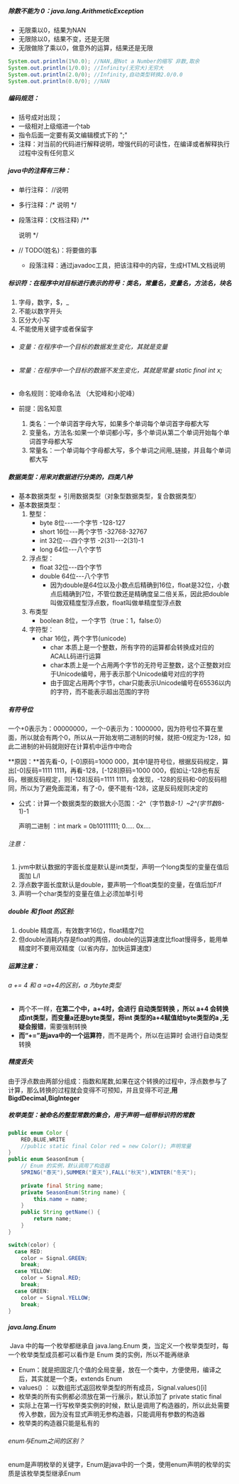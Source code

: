 ##### 除数不能为 0：java.lang.ArithmeticException

- 无限乘以0，结果为NAN
- 无限除以0，结果不变，还是无限
- 无限做除了乘以0，做意外的运算，结果还是无限

```java
System.out.println(1%0.0); //NAN,是Not a Number的缩写 非数,取余	
System.out.println(1/0.0); //Infinity(无穷大)无穷大
System.out.println(2.0/0); //Infinity,自动类型转换2.0/0.0
System.out.println(0.0/0); //NAN
```

##### 编码规范：

- 括号成对出现； 
- 一级相对上级缩进一个tab
- 指令后面一定要有英文编辑模式下的 ";"
- 注释：对当前的代码进行解释说明，增强代码的可读性，在编译或者解释执行过程中没有任何意义

##### java中的注释有三种：

- 单行注释： //说明

- 多行注释：/* 说明 */

- 段落注释：(文档注释)
  /**

  说明
  ​*/

- // TODO(姓名)：将要做的事
  
  - 段落注释：通过javadoc工具，把该注释中的内容，生成HTML文档说明

##### 标识符：在程序中对目标进行表示的符号：类名，常量名，变量名，方法名，块名

1. 字母，数字，$，_
2.  不能以数字开头
3. 区分大小写
4. 不能使用关键字或者保留字

- ###### 变量：在程序中一个目标的数据发生变化，其就是变量

- ###### 常量：在程序中一个目标的数据不发生变化，其就是常量 static final int x;

- 命名规则：驼峰命名法	（大驼峰和小驼峰）

- 前提：因名知意

  1. 类名：一个单词首字母大写，如果多个单词每个单词首字母都大写
  2. 变量名，方法名:如果一个单词都小写，多个单词从第二个单词开始每个单词首字母都大写
  3. 常量名：一个单词每个字母都大写，多个单词之间用_链接，并且每个单词都大写

##### 数据类型：用来对数据进行分类的，四类八种

- 基本数据类型  +  引用数据类型（对象型数据类型，复合数据类型）
- 基本数据类型：
  1. 整型：
     - byte  8位---一个字节  -128-127
     - short 16位---两个字节	-32768-32767
     - int   32位---四个字节 -2(31)---2(31)-1
     - long  64位---八个字节  
  2. 浮点型：
     - float 32位---四个字节
     - double 64位---八个字节
       - 因为double是64位以及小数点后精确到16位，float是32位，小数点后精确到7位，不管位数还是精确度呈二倍关系，因此把double叫做双精度型浮点数，float叫做单精度型浮点数
  3. 布类型	
     - boolean  8位，一个字节（true：1，false:0）
  4. 字符型：
     - char 16位，两个字节(unicode)
       - char 本质上是一个整数，所有字符的运算都会转换成对应的ACALL码进行运算
       - char本质上是一个占用两个字节的无符号正整数，这个正整数对应于Unicode编号，用于表示那个Unicode编号对应的字符
       - 由于固定占用两个字节，char只能表示Unicode编号在65536以内的字符，而不能表示超出范围的字符

##### 有符号位

一个+0表示为：00000000，一个-0表示为：1000000，因为符号位不算在里面，所以就会有两个0，所以从一开始发明二进制的时候，就把-0规定为-128，如此二进制的补码就刚好在计算机中运作中吻合

**原因：**首先看-0，[-0]原码=1000 000，其中1是符号位，根据反码规定，算出[-0]反码=1111 1111，再看-128，[-128]原码=1000 000，假如让-128也有反码，根据反码规定，则[-128]反码=1111 1111，会发现，-128的反码和-0的反码相同，所以为了避免面混淆，有了-0，便不能有-128，这是反码规则决定的

- 公式：计算一个数据类型的数据大小范围：-2^（字节数*8-1）~2^(字节数*8-1)-1


	声明二进制 ：int mark = 0b10111111;     0.....   0x.... 

###### 注意：	

1. jvm中默认数据的字面长度是默认是int类型，声明一个long类型的变量在值后面加 L/l
2. 浮点数字面长度默认是double，要声明一个float类型的变量，在值后加F/f
3. 声明一个char类型的变量在值上必须加单引号

##### double 和 float 的区别:

1. double 精度高，有效数字16位，float精度7位
2. 但double消耗内存是float的两倍，double的运算速度比float慢得多，能用单精度时不要用双精度（以省内存，加快运算速度）

##### 运算注意：

###### a += 4 和 a =a+4的区别，a 为byte类型

- 两个不一样，**在第二个中，a+4时，会进行 自动类型转换 ，所以 a+4 会转换成int类型，而变量a还是byte类型，将int 类型的a+4赋值给byte类型的a ,无疑会报错**，需要强制转换
-  **而“+=”是java中的一个运算符**，而不是两个，所以在运算时 会进行自动类型转换

##### 精度丢失

​	由于浮点数由两部分组成：指数和尾数,如果在这个转换的过程中，浮点数参与了计算，那么转换的过程就会变得不可预知，并且变得不可逆,**用BigdDecimal,BigInteger**

##### 枚举类型：被命名的整型常数的集合，用于声明一组带标识符的常数

```java
public enum Color {
	RED,BLUE,WRITE
	//public static final Color red = new Color(); 声明常量
}
public enum SeasonEnum {
  	// Enum 的实例，默认调用了构造器
    SPRING("春天"),SUMMER("夏天"),FALL("秋天"),WINTER("冬天");
    
    private final String name;
    private SeasonEnum(String name) {
        this.name = name;
    }
    public String getName() {
        return name;
    }
}

switch(color) {
  case RED:
    color = Signal.GREEN;
    break;
  case YELLOW:
    color = Signal.RED;
    break;
  case GREEN:
    color = Signal.YELLOW;
    break;
}
```

##### java.lang.Enum

​	Java 中的每一个枚举都继承自 java.lang.Enum 类，当定义一个枚举类型时，每一个枚举类型成员都可以看作是 Enum 类的实例，所以不能再继承

- Enum：就是把固定几个值的全局变量，放在一个类中，方便使用，编译之后，其实就是一个类，extends Enum
- values() ： 以数组形式返回枚举类型的所有成员，Signal.values()[i]
- 枚举类的所有实例都必须放在第一行展示，默认添加了 private static final
- 实际上在第一行写枚举类实例的时候，默认是调用了构造器的，所以此处需要传入参数，因为没有显式声明无参构造器，只能调用有参数的构造器
- 枚举类的构造器只能是私有的

###### enum与Enum之间的区别？

​	enum是声明枚举的关键字，Enum是java中的一个类，使用enum声明的枚举的实质是该枚举类型继承Enum


